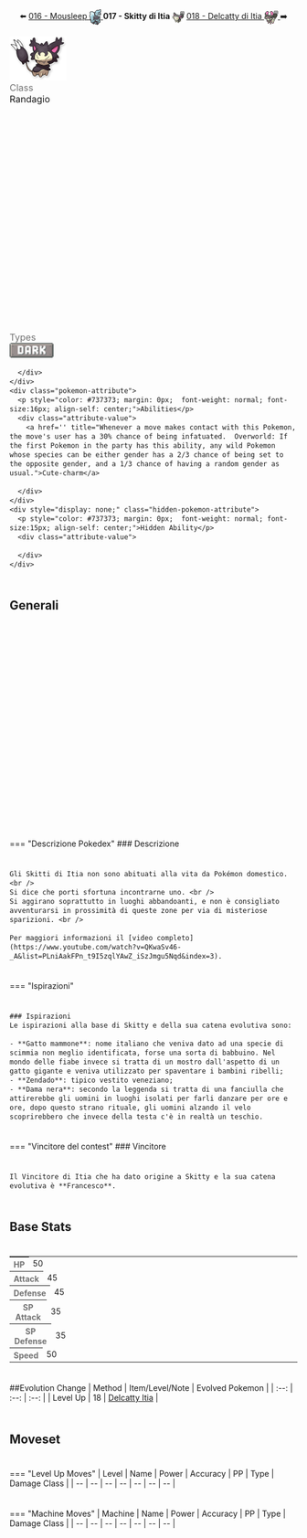 <div style="text-align: center; margin-bottom: 20px;">
  ⬅️ 
  <a href="https://avventureaditia.github.io/itia-wiki/pokemon/016-mousleep/">016 - Mousleep
    <img src="../../img/icon/mousleep.png" style="vertical-align: middle;">
  </a>
  <strong>017 - Skitty di Itia</strong> 
  <img src="../../img/icon/skitty-itia.png" style="vertical-align: middle;">
  <a href="https://avventureaditia.github.io/itia-wiki/pokemon/018-delcatty-itia/">018 - Delcatty di Itia
    <img src="../../img/icon/delcatty-itia.png" style="vertical-align: middle;">
  </a>
  ➡️
</div>


<div class="pokemon-attribute-container">
  <img src="../../img/pokemon/skitty-itia.png" width="100"/>

  <div style="display: grid; grid-template-rows: 1fr 1fr 1fr; row-gap: 0.5rem;">
    <div class="pokemon-attribute">
    <p style="color: #737373; margin: 0px;  font-weight: normal; font-size:16px; align-self: center;">Class</p>
    <div class="attribute-value">
      <p style="margin: 0px;  font-weight: normal; font-size:16px; align-self: center;">Randagio</p>
    </div>
  </div>
    <div class="pokemon-attribute">
      <p style="color: #737373; margin: 0px; font-weight: normal; font-size: 16px; align-self: center;">Types</p>
      <div class="attribute-value" style="column-gap: 0.5rem;">
        <img src='../../img/types/dark.png' style='width: 77px; height: 26px;'/>
        
      </div>
    </div>
    <div class="pokemon-attribute">
      <p style="color: #737373; margin: 0px;  font-weight: normal; font-size:16px; align-self: center;">Abilities</p>
      <div class="attribute-value">
        <a href='' title="Whenever a move makes contact with this Pokemon, the move's user has a 30% chance of being infatuated.  Overworld: If the first Pokemon in the party has this ability, any wild Pokemon whose species can be either gender has a 2/3 chance of being set to the opposite gender, and a 1/3 chance of having a random gender as usual.">Cute-charm</a>
        
      </div>
    </div>
    <div style="display: none;" class="hidden-pokemon-attribute">
      <p style="color: #737373; margin: 0px;  font-weight: normal; font-size:15px; align-self: center;">Hidden Ability</p>
      <div class="attribute-value">
        
      </div>
    </div>
  </div>
</div>

## Generali

=== "Descrizione Pokedex"
    ### Descrizione
    
    Gli Skitti di Itia non sono abituati alla vita da Pokémon domestico. <br />
    Si dice che porti sfortuna incontrarne uno. <br />
    Si aggirano soprattutto in luoghi abbandoanti, e non è consigliato avventurarsi in prossimità di queste zone per via di misteriose sparizioni. <br />

    Per maggiori informazioni il [video completo](https://www.youtube.com/watch?v=QKwaSv46-_A&list=PLniAakFPn_t9I5zqlYAwZ_iSzJmgu5Nqd&index=3).

=== "Ispirazioni"

    ### Ispirazioni
    Le ispirazioni alla base di Skitty e della sua catena evolutiva sono:
    
    - **Gatto mammone**: nome italiano che veniva dato ad una specie di scimmia non meglio identificata, forse una sorta di babbuino. Nel mondo delle fiabe invece si tratta di un mostro dall'aspetto di un gatto gigante e veniva utilizzato per spaventare i bambini ribelli;
    - **Zendado**: tipico vestito veneziano;
    - **Dama nera**: secondo la leggenda si tratta di una fanciulla che attirerebbe gli uomini in luoghi isolati per farli danzare per ore e ore, dopo questo strano rituale, gli uomini alzando il velo scoprirebbero che invece della testa c'è in realtà un teschio.

=== "Vincitore del contest"
    ### Vincitore

    Il Vincitore di Itia che ha dato origine a Skitty e la sua catena evolutiva è **Francesco**.


## Base Stats
<table style="width: 100%">
  <tbody style="width: 100%;">
    <tr style="display: flex; align-items: center;">
      <th style="color: #737373;" >HP</th>
      <td style="border-top: none; width: 70px">50</td>
      <td style="width: 100%; min-width: 450px; border-top: none;">
        <div style="width: 19%;" class="ranking-bar rank-2">
        </div>
      </td>
    </tr>
    <tr style="display: flex; align-items: center;">
      <th style="color: #737373;">Attack</th>
      <td style="border-top: none; width: 70px">45</td>
      <td style="width: 100%; min-width: 450px; border-top: none;">
        <div style="width: 17%;" class="ranking-bar rank-2">
        </div>
      </td>
    </tr>
    <tr style="display: flex; align-items: center;">
      <th style="color: #737373;">Defense</th>
      <td style="border-top: none; width: 70px">45</td>
      <td style="width: 100%; min-width: 450px; border-top: none;">
        <div style="width: 17%;" class="ranking-bar rank-2">
        </div>
      </td>
    </tr>
    <tr style="display: flex; align-items: center;">
      <th style="color: #737373;">SP Attack</th>
      <td style="border-top: none; width: 70px">35</td>
      <td style="width: 100%; min-width: 450px; border-top: none;">
        <div style="width: 13%;" class="ranking-bar rank-2">
        </div>
      </td>
    </tr>
    <tr style="display: flex; align-items: center;">
      <th style="color: #737373;">SP Defense</th>
      <td style="border-top: none; width: 70px">35</td>
      <td style="width: 100%; min-width: 450px; border-top: none;">
        <div style="width: 13%;" class="ranking-bar rank-2">
        </div>
      </td>
    </tr>
    <tr style="display: flex; align-items: center;">
      <th style="color: #737373;">Speed</th>
      <td style="border-top: none; width: 70px">50</td>
      <td style="width: 100%; min-width: 450px; border-top: none;">
        <div style="width: 19%;" class="ranking-bar rank-2">
        </div>
      </td>
    </tr>
  </tbody>
</table>

##Evolution Change
| Method | Item/Level/Note | Evolved Pokemon |
        | :--: | :--: | :--: |
        | Level Up | 18 | [Delcatty Itia](https://avventureaditia.github.io/itia-wiki/pokemon/018-delcatty-itia/) |
        



## Moveset

=== "Level Up Moves"
    | Level | Name | Power | Accuracy | PP | Type | Damage Class |
        | -- | -- | -- | -- | -- | -- | -- |
        
        

=== "Machine Moves"
    | Machine | Name | Power | Accuracy | PP | Type | Damage Class |
        | -- | -- | -- | -- | -- | -- | -- |
        
        

